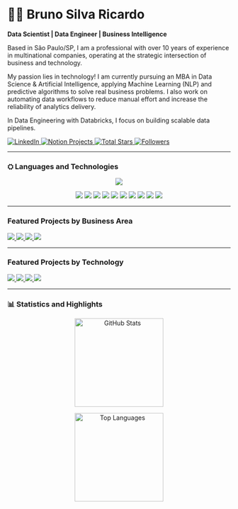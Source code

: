 
# 👨‍🔬 Bruno Silva Ricardo

**Data Scientist | Data Engineer | Business Intelligence**

Based in São Paulo/SP, I am a professional with over 10 years of experience in multinational companies, operating at the strategic intersection of business and technology.

My passion lies in technology! I am currently pursuing an MBA in Data Science & Artificial Intelligence, applying Machine Learning (NLP) and predictive algorithms to solve real business problems. I also work on automating data workflows to reduce manual effort and increase the reliability of analytics delivery.

In Data Engineering with Databricks, I focus on building scalable data pipelines.

<p align="left">
    <a href="https://www.linkedin.com/in/bruno-ricardo-27a64128/">
        <img alt="LinkedIn" title="My LinkedIn Profile" src="https://custom-icon-badges.demolab.com/badge/LinkedIn-Perfil-blue?style=for-the-badge&logo=linkedin&logoColor=white&labelColor=0077B5" />
    </a>
    <a href="https://bit.ly/bruno_projects">
        <img alt="Notion Projects" title="Projects Dashboard (Notion)" src="https://custom-icon-badges.demolab.com/badge/Notion-Projetos-white?style=for-the-badge&logo=notion&logoColor=black&labelColor=ECECEC" />
    </a>
    <a href="https://github.com/brunoricardodados?tab=repositories&sort=stargazers">
        <img alt="Total Stars" title="Total GitHub Stars" src="https://custom-icon-badges.demolab.com/github/stars/brunoricardodados?color=55960c&style=for-the-badge&labelColor=488207&logo=star&label=Stars" />
    </a>
    <a href="https://github.com/brunoricardodados?tab=followers">
        <img alt="Followers" title="Follow me on GitHub" src="https://custom-icon-badges.demolab.com/github/followers/brunoricardodados?color=236ad3&labelColor=1155ba&style=for-the-badge&logo=github&label=Followers&logoColor=white" />
    </a>
</p>

---

### ⛭ Languages and Technologies

<p align="center">
  <img src="https://skillicons.dev/icons?i=python,mysql,mongodb,azure,gcp,sql" />
</p>

<p align="center">
  <img src="https://img.shields.io/badge/PowerBI-3a3a3a?style=for-the-badge&logo=powerbi&logoColor=white&labelColor=3a3a3a" />
  <img src="https://img.shields.io/badge/SAP-e9e9e9?style=for-the-badge&logo=sap&logoColor=black&labelColor=e9e9e9" />
  <img src="https://img.shields.io/badge/Tableau-444444?style=for-the-badge&logo=tableau&logoColor=white&labelColor=444444" />
  <img src="https://img.shields.io/badge/Salesforce-e9e9e9?style=for-the-badge&logo=salesforce&logoColor=black&labelColor=e9e9e9" />
  <img src="https://img.shields.io/badge/Excel-505050?style=for-the-badge&logo=microsoft-excel&logoColor=white&labelColor=505050" />
  <img src="https://img.shields.io/badge/Anaconda-e9e9e9?style=for-the-badge&logo=anaconda&logoColor=black&labelColor=e9e9e9" />
  <img src="https://img.shields.io/badge/Colab-292929?style=for-the-badge&logo=googlecolab&logoColor=white&labelColor=292929" />
  <img src="https://img.shields.io/badge/GA4-e9e9e9?style=for-the-badge&logo=googleanalytics&logoColor=black&labelColor=e9e9e9" />
  <img src="https://img.shields.io/badge/JSON-1f1f1f?style=for-the-badge&logo=json&logoColor=white&labelColor=1f1f1f" />
  <img src="https://img.shields.io/badge/Linguagem%20M-e9e9e9?style=for-the-badge&logo=powerbi&logoColor=black&labelColor=e9e9e9" />
</p>


---

### Featured Projects by Business Area

<p align="left">
  <a href="https://github.com/brunoricardodados?tab=repositories&q=sales-operations-order-to-cash">
    <img src="https://img.shields.io/badge/Sales%20Operations%20%26%20Order%20to%20Cash-1E3A5F?style=for-the-badge&logo=briefcase&logoColor=white" />
  </a>
  <a href="https://github.com/brunoricardodados?tab=repositories&q=finance">
    <img src="https://img.shields.io/badge/Finance-5B1A18?style=for-the-badge&logo=money&logoColor=white" />
  </a>
  <a href="https://github.com/brunoricardodados?tab=repositories&q=supply-chain">
    <img src="https://img.shields.io/badge/Supply%20Chain-2f2f2f?style=for-the-badge&logo=truck&logoColor=white" />
  </a>
  <a href="https://github.com/brunoricardodados?tab=repositories&q=it">
    <img src="https://img.shields.io/badge/IT-3B4C5E?style=for-the-badge&logo=bar-chart&logoColor=white" />
  </a>
</p>

---

### Featured Projects by Technology

<p align="left">
  <a href="https://github.com/brunoricardodados?tab=repositories&q=automation">
    <img src="https://img.shields.io/badge/Automation-3B4C5E?style=for-the-badge&logo=gear&logoColor=white" />
  </a>
  <a href="https://github.com/brunoricardodados?tab=repositories&q=business-intelligence-analytics">
    <img src="https://img.shields.io/badge/Business%20Intelligence%20%26%20Analytics-2f2f2f?style=for-the-badge&logo=bar-chart&logoColor=white" />
  </a>
  <a href="https://github.com/brunoricardodados?tab=repositories&q=machine-learning">
    <img src="https://img.shields.io/badge/Machine%20Learning-6D2932?style=for-the-badge&logo=brain&logoColor=white" />
  </a>
  <a href="https://github.com/brunoricardodados?tab=repositories&q=data-governance">
    <img src="https://img.shields.io/badge/Data%20Governance-465D4C?style=for-the-badge&logo=database&logoColor=white" />
  </a>
</p>

---

### 📊 Statistics and Highlights

<p align="center">
    <img alt="GitHub Stats" height="200" src="https://github-readme-stats.vercel.app/api?username=brunoricardodados&show_icons=true&theme=tokyonight&include_all_commits=true&locale=en" />
</p>

<p align="center">
    <img alt="Top Languages" height="200" src="https://github-readme-stats.vercel.app/api/top-langs/?username=brunoricardodados&hide=html,jupyter%20notebook,css&theme=tokyonight&layout=compact&custom_title=Languages&langs_count=9" />
</p>

